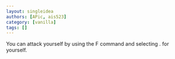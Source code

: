 ```yaml
---
layout: singleidea
authors: [APic, ais523]
category: [vanilla]
tags: []
---
```

You can attack yourself by using the F command and selecting . for yourself.
